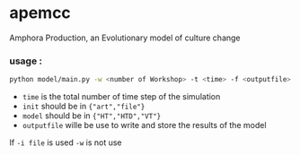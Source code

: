 # apemcc
Amphora Production, an Evolutionary model of culture change

### usage :

```bash
python model/main.py -w <number of Workshop> -t <time> -f <outputfile> -m <model> -i <init>
```

* `time` is the total number of time step of the simulation 
* `init` should be in `{"art","file"}`
* `model` should be in `{"HT","HTD","VT"}`
* `outputfile` wille be use to write and store the results of the model

If `-i file` is used `-w` is not use
